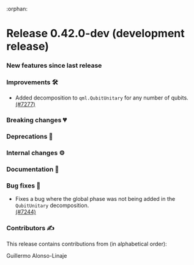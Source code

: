:orphan:

# Release 0.42.0-dev (development release)

<h3>New features since last release</h3>

<h3>Improvements 🛠</h3>

* Added decomposition to ``qml.QubitUnitary`` for any number of qubits.
  [(#7277)](https://github.com/PennyLaneAI/pennylane/pull/7277)

<h3>Breaking changes 💔</h3>

<h3>Deprecations 👋</h3>

<h3>Internal changes ⚙️</h3>

<h3>Documentation 📝</h3>

<h3>Bug fixes 🐛</h3>

* Fixes a bug where the global phase was not being added in the ``QubitUnitary`` decomposition.  
  [(#7244)](https://github.com/PennyLaneAI/pennylane/pull/7244)

<h3>Contributors ✍️</h3>

This release contains contributions from (in alphabetical order):

Guillermo Alonso-Linaje
